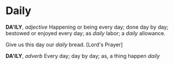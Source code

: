 # Daily

**DA'ILY**, _adjective_ Happening or being every day; done day by day; bestowed or enjoyed every day; as _daily_ labor; a _daily_ allowance.

Give us this day our _daily_ bread. \[Lord's Prayer\]

**DA'ILY**, _adverb_ Every day; day by day; as, a thing happen _daily_